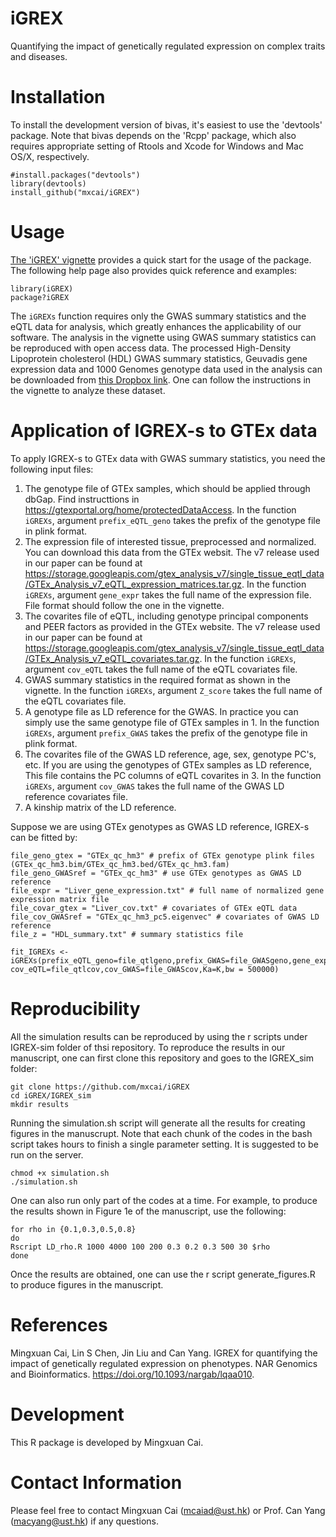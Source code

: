 iGREX
===

Quantifying the impact of genetically regulated expression on complex traits and diseases.

Installation
===========

To install the development version of bivas, it's easiest to use the 'devtools' package. Note that bivas depends on the 'Rcpp' package, which also requires appropriate setting of Rtools and Xcode for Windows and Mac OS/X, respectively.

```
#install.packages("devtools")
library(devtools)
install_github("mxcai/iGREX")
```

Usage
===========
[The 'iGREX' vignette](https://github.com/mxcai/iGREX/blob/master/vignettes/iGREX.pdf?raw=true) provides a quick start for the usage of the package. The following help page also provides quick reference and examples:

```
library(iGREX)
package?iGREX
```

The `iGREXs` function requires only the GWAS summary statistics and the eQTL data for analysis, which greatly enhances the applicability of our software. The analysis in the vignette using GWAS summary statistics can be reproduced with open access data. The processed High-Density Lipoprotein cholesterol (HDL) GWAS summary statistics, Geuvadis gene expression data and 1000 Genomes genotype data used in the analysis can be downloaded from [this Dropbox link](https://www.dropbox.com/sh/xbq0a0or1nmcaef/AABcmzTxgWPJGpcCj9mYOzwma?dl=0). One can follow the instructions in the vignette to analyze these dataset.

Application of IGREX-s to GTEx data
===========
To apply IGREX-s to GTEx data with GWAS summary statistics, you need the following input files:
1. The genotype file of GTEx samples, which should be applied through dbGap. Find instructtions in https://gtexportal.org/home/protectedDataAccess. In the function `iGREXs`, argument `prefix_eQTL_geno` takes the prefix of the genotype file in plink format.
2. The expression file of interested tissue, preprocessed and normalized. You can download this data from the GTEx websit. The v7 release used in our paper can be found at https://storage.googleapis.com/gtex_analysis_v7/single_tissue_eqtl_data/GTEx_Analysis_v7_eQTL_expression_matrices.tar.gz. In the function `iGREXs`, argument `gene_expr` takes the full name of the expression file. File format should follow the one in the vignette.
3. The covarites file of eQTL, including genotype principal components and PEER factors as provided in the GTEx website. The v7 release used in our paper can be found at https://storage.googleapis.com/gtex_analysis_v7/single_tissue_eqtl_data/GTEx_Analysis_v7_eQTL_covariates.tar.gz. In the function `iGREXs`, argument `cov_eQTL` takes the full name of the eQTL covariates file.
4. GWAS summary statistics in the required format as shown in the vignette. In the function `iGREXs`, argument `Z_score` takes the full name of the eQTL covariates file.
5. A genotype file as LD reference for the GWAS. In practice you can simply use the same genotype file of GTEx samples in 1. In the function `iGREXs`, argument `prefix_GWAS` takes the prefix of the genotype file in plink format.
6. The covarites file of the GWAS LD reference, age, sex, genotype PC's, etc. If you are using the genotypes of GTEx samples as LD reference, This file contains the PC columns of eQTL covarites in 3. In the function `iGREXs`, argument `cov_GWAS` takes the full name of the GWAS LD reference covariates file.
7. A kinship matrix of the LD reference.

Suppose we are using GTEx genotypes as GWAS LD reference, IGREX-s can be fitted by:

```
file_geno_gtex = "GTEx_qc_hm3" # prefix of GTEx genotype plink files (GTEx_qc_hm3.bim/GTEx_qc_hm3.bed/GTEx_qc_hm3.fam)
file_geno_GWASref = "GTEx_qc_hm3" # use GTEx genotypes as GWAS LD reference
file_expr = "Liver_gene_expression.txt" # full name of normalized gene expression matrix file 
file_covar_gtex = "Liver_cov.txt" # covariates of GTEx eQTL data
file_cov_GWASref = "GTEx_qc_hm3_pc5.eigenvec" # covariates of GWAS LD reference 
file_z = "HDL_summary.txt" # summary statistics file

fit_IGREXs <- iGREXs(prefix_eQTL_geno=file_qtlgeno,prefix_GWAS=file_GWASgeno,gene_expr=file_expression,Z_score=file_z,
cov_eQTL=file_qtlcov,cov_GWAS=file_GWAScov,Ka=K,bw = 500000)
```


Reproducibility
==========

All the simulation results can be reproduced by using the r scripts under IGREX-sim folder of thsi repository. To reproduce the results in our manuscript, one can first clone this repository and goes to the IGREX_sim folder:
```
git clone https://github.com/mxcai/iGREX
cd iGREX/IGREX_sim
mkdir results
```
Running the simulation.sh script will generate all the results for creating figures in the manuscrupt. Note that each chunk of the codes in the bash script takes hours to finish a single parameter setting. It is suggested to be run on the server.
```
chmod +x simulation.sh
./simulation.sh
```
One can also run only part of the codes at a time. For example, to produce the results shown in Figure 1e of the manuscript, use the following:
```
for rho in {0.1,0.3,0.5,0.8}
do
Rscript LD_rho.R 1000 4000 100 200 0.3 0.2 0.3 500 30 $rho
done
```
Once the results are obtained, one can use the r script generate_figures.R to produce figures in the manuscript.

References
==========

Mingxuan Cai, Lin S Chen, Jin Liu and Can Yang. IGREX for quantifying the impact of genetically regulated expression on phenotypes. NAR Genomics and Bioinformatics. https://doi.org/10.1093/nargab/lqaa010.


Development
==========

This R package is developed by Mingxuan Cai.

Contact Information
==========
Please feel free to contact Mingxuan Cai (mcaiad@ust.hk) or Prof. Can Yang (macyang@ust.hk) if any questions.
